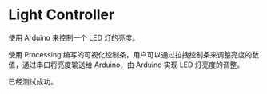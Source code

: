 Light Controller
================

使用 Arduino 来控制一个 LED 灯的亮度。

使用 Processing 编写的可视化控制条，用户可以通过拉拽控制条来调整亮度的数值，通过串口将亮度输送给 Arduino，由 Arduino 实现 LED 灯亮度的调整。

已经测试成功。
